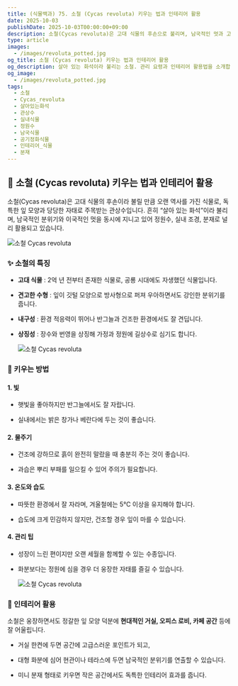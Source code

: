 ```yaml
---
title: (식물백과) 75. 소철 (Cycas revoluta) 키우는 법과 인테리어 활용
date: 2025-10-03
publishDate: 2025-10-03T00:00:00+09:00
description: 소철(Cycas revoluta)은 고대 식물의 후손으로 불리며, 남국적인 멋과 고급스러운 자태를 지닌 관상수입니다. 키우는 법, 관리 요령, 인테리어 활용 아이디어를 확인해보세요.
type: article
images:
  - /images/revoluta_potted.jpg
og_title: 소철 (Cycas revoluta) 키우는 법과 인테리어 활용
og_description: 살아 있는 화석이라 불리는 소철. 관리 요령과 인테리어 활용법을 소개합니다.
og_image:
  - /images/revoluta_potted.jpg
tags:
  - 소철
  - Cycas_revoluta
  - 살아있는화석
  - 관상수
  - 실내식물
  - 정원수
  - 남국식물
  - 공기정화식물
  - 인테리어_식물
  - 분재
---
```


## **🌿 소철 (Cycas revoluta) 키우는 법과 인테리어 활용**

  

소철(Cycas revoluta)은 고대 식물의 후손이라 불릴 만큼 오랜 역사를 가진 식물로, 독특한 잎 모양과 당당한 자태로 주목받는 관상수입니다. 흔히 “살아 있는 화석”이라 불리며, 남국적인 분위기와 이국적인 멋을 동시에 지니고 있어 정원수, 실내 조경, 분재로 널리 활용되고 있습니다.

  ![소철 Cycas revoluta](/images/revoluta_closeup.jpg)    

### **✨ 소철의 특징**

- **고대 식물** : 2억 년 전부터 존재한 식물로, 공룡 시대에도 자생했던 식물입니다.
    
- **견고한 수형** : 잎이 깃털 모양으로 방사형으로 퍼져 우아하면서도 강인한 분위기를 줍니다.
    
- **내구성** : 환경 적응력이 뛰어나 반그늘과 건조한 환경에서도 잘 견딥니다.
    
- **상징성** : 장수와 번영을 상징해 가정과 정원에 길상수로 심기도 합니다.
    

   ![소철 Cycas revoluta](/images/revoluta_potted.jpg)     

### **🌱 키우는 방법**

#### 1. **빛**
    
- 햇빛을 좋아하지만 반그늘에서도 잘 자랍니다.
        
- 실내에서는 밝은 창가나 베란다에 두는 것이 좋습니다.
        
    
#### 2. **물주기**
    
- 건조에 강하므로 흙이 완전히 말랐을 때 충분히 주는 것이 좋습니다.
        
- 과습은 뿌리 부패를 일으킬 수 있어 주의가 필요합니다.
        
    
#### 3. **온도와 습도**
    
- 따뜻한 환경에서 잘 자라며, 겨울철에는 5℃ 이상을 유지해야 합니다.
        
- 습도에 크게 민감하지 않지만, 건조할 경우 잎이 마를 수 있습니다.
        
    
#### 4. **관리 팁**
    
- 성장이 느린 편이지만 오랜 세월을 함께할 수 있는 수종입니다.
        
- 화분보다는 정원에 심을 경우 더 웅장한 자태를 즐길 수 있습니다.
        
    
  ![소철 Cycas revoluta](/images/revoluta_interior.jpg)    
  

### **🏡 인테리어 활용**

  
소철은 웅장하면서도 정갈한 잎 모양 덕분에 **현대적인 거실, 오피스 로비, 카페 공간** 등에 잘 어울립니다.

- 거실 한켠에 두면 공간에 고급스러운 포인트가 되고,
    
- 대형 화분에 심어 현관이나 테라스에 두면 남국적인 분위기를 연출할 수 있습니다.
    
- 미니 분재 형태로 키우면 작은 공간에서도 독특한 인테리어 효과를 줍니다.